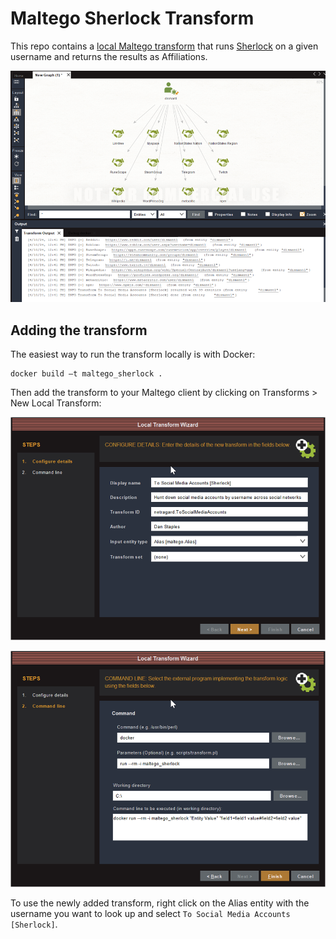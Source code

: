 # Maltego Sherlock Transform

This repo contains a [local Maltego transform](https://docs.maltego.com/support/solutions/articles/15000034021-local-transforms) that runs [Sherlock](https://github.com/sherlock-project/sherlock) on a given username and returns the results as Affiliations.

![Screenshot of transform returning results](./img/Picture3.png)

## Adding the transform

The easiest way to run the transform locally is with Docker:

```
docker build –t maltego_sherlock . 
```

Then add the transform to your Maltego client by clicking on Transforms > New Local Transform:

![Screenshot of Local Transform Wizard](./img/Picture1.png)

![Screenshot of Local Transform Wizard](./img/Picture2.png)

To use the newly added transform, right click on the Alias entity with the username you want to look up and select `To Social Media Accounts [Sherlock]`.